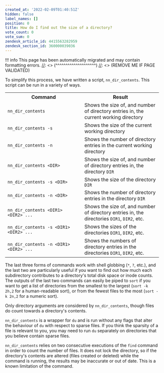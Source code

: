```yaml
---
created_at: '2022-02-09T01:40:51Z'
hidden: false
label_names: []
position: 0
title: How do I find out the size of a directory?
vote_count: 0
vote_sum: 0
zendesk_article_id: 4415563282959
zendesk_section_id: 360000039036
---
```




[//]: <> (REMOVE ME IF PAGE VALIDATED)
[//]: <> (vvvvvvvvvvvvvvvvvvvv)
!!! info
    This page has been automatically migrated and may contain formatting errors.
[//]: <> (^^^^^^^^^^^^^^^^^^^^)
[//]: <> (REMOVE ME IF PAGE VALIDATED)

To simplify this process, we have written a script, `nn_dir_contents`.
This script can be run in a variety of ways.

<table style="border-collapse: collapse; width: 100%;" data-border="1">
<tbody>
<tr class="header">
<th style="width: 50%">Command</th>
<th style="width: 50%">Result</th>
</tr>
&#10;<tr class="odd">
<td style="width: 50%"><code>nn_dir_contents</code></td>
<td style="width: 50%">Shows the size of, and number of directory
entries in, the current working directory</td>
</tr>
<tr class="even">
<td style="width: 50%"><code>nn_dir_contents -s</code></td>
<td style="width: 50%">Shows the size of the current working
directory</td>
</tr>
<tr class="odd">
<td style="width: 50%"><code>nn_dir_contents -n</code></td>
<td style="width: 50%">Shows the number of directory entries in the
current working directory</td>
</tr>
<tr class="even">
<td style="width: 50%"><code>nn_dir_contents &lt;DIR&gt;</code></td>
<td style="width: 50%">Shows the size of, and number of directory
entries in, the directory <code>DIR</code></td>
</tr>
<tr class="odd">
<td style="width: 50%"><code>nn_dir_contents -s &lt;DIR&gt;</code></td>
<td style="width: 50%">Shows the size of the directory
<code>DIR</code></td>
</tr>
<tr class="even">
<td style="width: 50%"><code>nn_dir_contents -n &lt;DIR&gt;</code></td>
<td style="width: 50%">Shows the number of directory entries in the
directory <code>DIR</code></td>
</tr>
<tr class="odd">
<td
style="width: 50%"><code>nn_dir_contents &lt;DIR1&gt; &lt;DIR2&gt; ...</code></td>
<td style="width: 50%">Shows the size of, and number of directory
entries in, the directories <code>DIR1</code>, <code>DIR2</code>,
etc.</td>
</tr>
<tr class="even">
<td
style="width: 50%"><code>nn_dir_contents -s &lt;DIR1&gt; &lt;DIR2&gt; ...</code></td>
<td style="width: 50%">Shows the sizes of the directories
<code>DIR1</code>, <code>DIR2</code>, etc.</td>
</tr>
<tr class="odd">
<td
style="width: 50%"><code>nn_dir_contents -n &lt;DIR1&gt; &lt;DIR2&gt; ...</code></td>
<td style="width: 50%">Shows the numbers of directory entries in the
directories <code>DIR1</code>, <code>DIR2</code>, etc.</td>
</tr>
</tbody>
</table>

The last three forms of commands work with shell globbing (`*`, `?`,
etc.), and the last two are particularly useful if you want to find out
how much each subdirectory contributes to a directory's total disk space
or inode counts. The outputs of the last two commands can easily be
piped to `sort` if you want to get a list of directories from the
smallest to the largest (`sort -k 2h,2` for a human-readable sort), or
from the fewest files to the most (`sort -k 2n,2` for a numeric sort).

Only directory arguments are considered by `nn_dir_contents`, though
files do count towards a directory's contents.

`nn_dir_contents` is a wrapper for `du` and is run without any flags
that alter the behaviour of `du` with respect to sparse files. If you
think the sparsity of a file is relevant to you, you may need to run
`du` separately on directories that you believe contain sparse files.

`nn_dir_contents` relies on two consecutive executions of the `find`
command in order to count the number of files. It does not lock the
directory, so if the directory's contents are altered (files created or
deleted) while the command is running, the results may be inaccurate or
out of date. This is a known limitation of the command.
